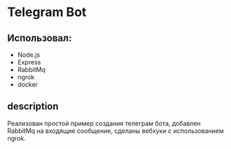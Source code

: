 # Telegram Bot

## Использовал:
- Node.js
- Express
- RabbitMq
- ngrok
- docker

## description
Реализован простой пример создания телеграм бота, добавлен RabbitMq на входящие сообщение, сделаны вебхуки с использованием ngrok.

